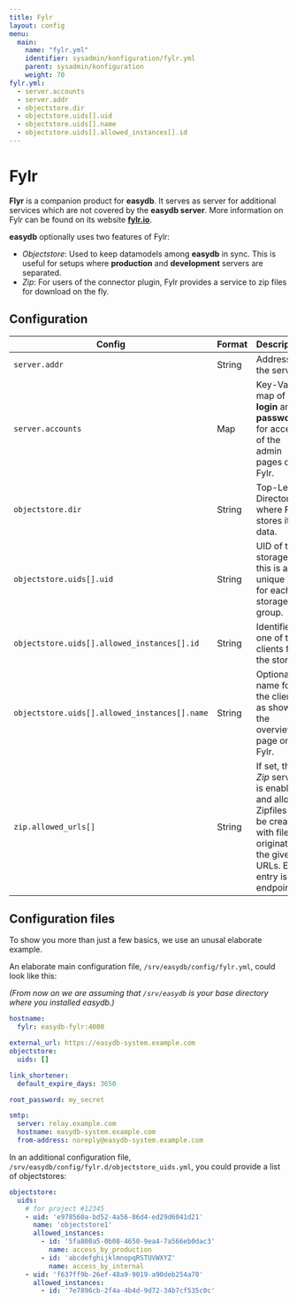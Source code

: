 ```yaml
---
title: Fylr
layout: config
menu:
  main:
    name: "fylr.yml"
    identifier: sysadmin/konfiguration/fylr.yml
    parent: sysadmin/konfiguration
    weight: 70
fylr.yml:
  - server.accounts
  - server.addr
  - objectstore.dir
  - objectstore.uids[].uid
  - objectstore.uids[].name
  - objectstore.uids[].allowed_instances[].id
---
```


# Fylr

**Flyr** is a companion product for **easydb**. It serves as server for additional services which are not covered by the **easydb server**. More information on Fylr can be found on its website [**fylr.io**](https//fylr.io).

**easydb** optionally uses two features of Fylr:

* *Objectstore*: Used to keep datamodels among **easydb** in sync. This is useful for setups where **production** and **development** servers are separated.
* *Zip*: For users of the connector plugin, Fylr provides a service to zip files for download on the fly.

## Configuration

| Config                                        | Format | Description                                                  |
| --------------------------------------------- | ------ | ------------------------------------------------------------ |
| `server.addr`                                 | String | Address of the server.                                       |
| `server.accounts`                             | Map    | Key-Value map of **login** and **password** for access of the admin pages on Fylr. |
| `objectstore.dir`                             | String | Top-Level-Directory where Fylr stores its data.              |
| `objectstore.uids[].uid`                      | String | UID of the storage, this is a unique id for each storage group. |
| `objectstore.uids[].allowed_instances[].id`   | String | Identifier of one of the clients for the storage.            |
| `objectstore.uids[].allowed_instances[].name` | String | Optional name for the client, as shown in the overview page on Fylr. |
| `zip.allowed_urls[]`                          | String | If set, the *Zip*  service is enabled and allows Zipfiles to be created with files originating the given URLs. Each entry is endpoint |

## Configuration files

To show you more than just a few basics, we use an unusal elaborate example.

An elaborate main configuration file, `/srv/easydb/config/fylr.yml`, could look like this:

*(From now on we are assuming that `/srv/easydb` is your base directory where you installed easydb.)*

```yaml
hostname:
  fylr: easydb-fylr:4000

external_url: https://easydb-system.example.com
objectstore:
  uids: []

link_shortener:
  default_expire_days: 3650

root_password: my_secret

smtp:
  server: relay.example.com
  hostname: easydb-system.example.com
  from-address: noreply@easydb-system.example.com
```

In an additional configuration file, `/srv/easydb/config/fylr.d/objectstore_uids.yml`, you could provide a list of objectstores:


```yaml
objectstore:
  uids:
    # for project #12345
    - uid: 'e978560a-bd52-4a56-86d4-ed29d6041d21'
      name: 'objectstore1'
      allowed_instances:
        - id: '5fa800a5-0b08-4650-9ea4-7a566eb0dac3'
          name: access_by_production
        - id: 'abcdefghijklmnopqRSTUVWXYZ'
          name: access_by_internal
    - uid: 'f637ff9b-26ef-48a9-9019-a90deb254a70'
      allowed_instances:
        - id: '7e7896cb-2f4a-4b4d-9d72-34b7cf535c0c'
```



